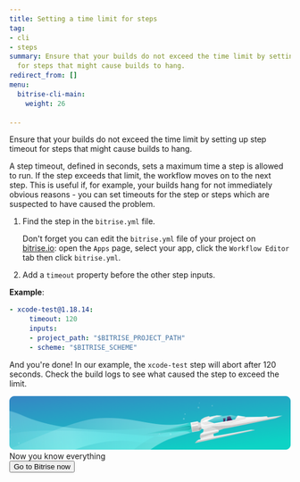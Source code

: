 ```yaml
---
title: Setting a time limit for steps
tag:
- cli
- steps
summary: Ensure that your builds do not exceed the time limit by setting up step timeout
  for steps that might cause builds to hang.
redirect_from: []
menu:
  bitrise-cli-main:
    weight: 26

---
```

Ensure that your builds do not exceed the time limit by setting up step timeout for steps that might cause builds to hang.

A step timeout, defined in seconds, sets a maximum time a step is allowed to run. If the step exceeds that limit, the workflow moves on to the next step. This is useful if, for example, your builds hang for not immediately obvious reasons - you can set timeouts for the step or steps which are suspected to have caused the problem.

1. Find the step in the `bitrise.yml` file.

   Don't forget you can edit the `bitrise.yml` file of your project on [bitrise.io](https://www.bitrise.io): open the `Apps` page, select your app, click the `Workflow Editor` tab then click `bitrise.yml`.
2. Add a `timeout` property before the other step inputs.

**Example**:

``` yaml
- xcode-test@1.18.14:
     timeout: 120
     inputs:
     - project_path: "$BITRISE_PROJECT_PATH"
     - scheme: "$BITRISE_SCHEME"
```

And you're done! In our example, the `xcode-test` step will abort after 120 seconds. Check the build logs to see what caused the step to exceed the limit.

<div class="banner">
	<img src="/assets/images/banner-bg-888x170.png" style="border: none;">
	<div class="deploy-text">Now you know everything</div>
	<a target="_blank" href="https://app.bitrise.io/dashboard/builds"><button class="button">Go to Bitrise now</button></a>
</div>